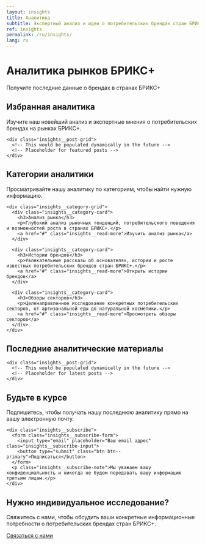 ```yaml
---
layout: insights
title: Аналитика
subtitle: Экспертный анализ и идеи о потребительских брендах стран БРИКС+
ref: insights
permalink: /ru/insights/
lang: ru
---
```


<!-- Hero Panel -->
<div class="panel panel--hero">
  <div class="panel__content">
    <h1 class="panel__heading-primary insights__title">Аналитика рынков БРИКС+</h1>
    <p class="panel__subtitle">Получите последние данные о брендах в странах БРИКС+</p>
  </div>
</div>

<!-- Featured Insights - To be added in future updates -->
<div class="panel panel--light">
  <div class="panel__content">
    <h2 class="panel__heading-secondary">Избранная аналитика</h2>
    <p class="panel__lead-text">Изучите наш новейший анализ и экспертные мнения о потребительских брендах на рынках БРИКС+.</p>
    
    <div class="insights__post-grid">
      <!-- This would be populated dynamically in the future -->
      <!-- Placeholder for featured posts -->
    </div>
  </div>
</div>

<!-- Categories Panel -->
<div class="panel panel--primary-soft">
  <div class="panel__content">
    <h2 class="panel__heading-secondary">Категории аналитики</h2>
    <p class="panel__lead-text">Просматривайте нашу аналитику по категориям, чтобы найти нужную информацию.</p>
    
    <div class="insights__category-grid">
      <div class="insights__category-card">
        <h3>Анализ рынка</h3>
        <p>Глубокий анализ рыночных тенденций, потребительского поведения и возможностей роста в странах БРИКС+.</p>
        <a href="#" class="insights__read-more">Изучить анализ рынка</a>
      </div>
      
      <div class="insights__category-card">
        <h3>Истории брендов</h3>
        <p>Увлекательные рассказы об основателях, истории и росте известных потребительских брендов стран БРИКС+.</p>
        <a href="#" class="insights__read-more">Открыть истории брендов</a>
      </div>
      
      <div class="insights__category-card">
        <h3>Обзоры секторов</h3>
        <p>Целенаправленное исследование конкретных потребительских секторов, от артизанальной еды до натуральной косметики.</p>
        <a href="#" class="insights__read-more">Просмотреть обзоры секторов</a>
      </div>
    </div>
  </div>
</div>

<!-- Latest Insights Panel -->
<div class="panel panel--light">
  <div class="panel__content">
    <h2 class="panel__heading-secondary">Последние аналитические материалы</h2>
    
    <div class="insights__post-grid">
      <!-- This would be populated dynamically in the future -->
      <!-- Placeholder for latest posts -->
    </div>
  </div>
</div>

<!-- Subscribe Panel -->
<div class="panel panel--accent-soft">
  <div class="panel__content panel--centered">
    <h2 class="panel__heading-secondary">Будьте в курсе</h2>
    <p class="panel__lead-text">Подпишитесь, чтобы получать нашу последнюю аналитику прямо на вашу электронную почту.</p>
    
    <div class="insights__subscribe">
      <form class="insights__subscribe-form">
        <input type="email" placeholder="Ваш email адрес" class="insights__subscribe-input">
        <button type="submit" class="btn btn--primary">Подписаться</button>
      </form>
      <p class="insights__subscribe-note">Мы уважаем вашу конфиденциальность и никогда не будем передавать вашу информацию третьим лицам.</p>
    </div>
  </div>
</div>

<!-- Contact CTA Panel -->
<div class="panel panel--cta">
  <div class="panel__content panel--centered">
    <h2 class="panel__heading-secondary">Нужно индивидуальное исследование?</h2>
    <p class="panel__lead-text">Свяжитесь с нами, чтобы обсудить ваши конкретные информационные потребности о потребительских брендах стран БРИКС+.</p>
    <div class="cta-buttons">
      <a href="{{ site.baseurl }}/{{ page.lang }}/about/#contact" class="btn btn--secondary-cta">Связаться с нами</a>
    </div>  
  </div>
</div>